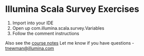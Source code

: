 # Illumina Scala Survey Exercises

1. Import into your IDE
1. Open up com.illumina.scala.survey.Variables
1. Follow the comment instructions

Also see the [course notes](https://confluence.illumina.com/spaces/viewspace.action?key=~tnewman)  Let me know if you have questions - tnewman@illumina.com
